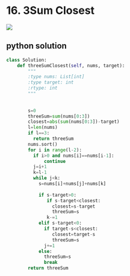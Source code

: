 # 16. 3Sum Closest
<img src="https://github.com/vampire1996/LeetCode/blob/master/Problems/1-100/16.%203Sum%20Closest/problem.png"/>

## python solution
```python
class Solution:
    def threeSumClosest(self, nums, target):
        """
        :type nums: List[int]
        :type target: int
        :rtype: int
        """
       
        
        s=0
        threeSum=sum(nums[0:3])
        closest=abs(sum(nums[0:3])-target)
        l=len(nums)
        if l==3:
          return threeSum
        nums.sort()
        for i in range(l-2):
          if i>0 and nums[i]==nums[i-1]:
              continue
          j=i+1
          k=l-1
          while j<k:
            s=nums[i]+nums[j]+nums[k]
            
            if s-target>0:
               if s-target<closest:
                 closest=s-target
                 threeSum=s
               k-=1
            elif s-target<0:
              if target-s<closest:
                 closest=target-s
                 threeSum=s    
              j+=1
            else:
              threeSum=s
              break
        return threeSum    
```
